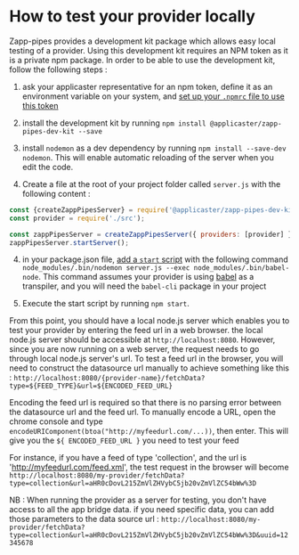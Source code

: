 # How to test your provider locally

Zapp-pipes provides a development kit package which allows easy local testing of a provider. Using this development kit requires an NPM token as it is a private npm package. In order to be able to use the development kit, follow the following steps :

1. ask your applicaster representative for an npm token, define it as an environment variable on your system, and [set up your `.npmrc` file to use this token](http://blog.npmjs.org/post/118393368555/deploying-with-npm-private-modules)

2. install the development kit by running `npm install @applicaster/zapp-pipes-dev-kit --save`

3. install `nodemon` as a dev dependency by running `npm install --save-dev nodemon`. This will enable automatic reloading of the server when you edit the code. 

4. Create a file at the root of your project folder called `server.js` with the following content : 

```javascript
const {createZappPipesServer} = require('@applicaster/zapp-pipes-dev-kit');
const provider = require('./src');

const zappPipesServer = createZappPipesServer({ providers: [provider] });
zappPipesServer.startServer();
```

4. in your package.json file, [add a `start` script](https://docs.npmjs.com/misc/scripts) with the following command `node_modules/.bin/nodemon server.js --exec node_modules/.bin/babel-node`. This command assumes your provider is using [babel](http://babeljs.io) as a transpiler, and you will need the `babel-cli` package in your project

4. Execute the start script by running `npm start`.

From this point, you should have a local node.js server which enables you to test your provider by entering the feed url in a web browser. the local node.js server should be accessible at `http://localhost:8080`.
However, since you are now running on a web server, the request needs to go through local node.js server's url. To test a feed url in the browser, you will need to construct the datasource url manually to achieve something like this :
`http://localhost:8080/{provider-name}/fetchData?type=${FEED_TYPE}&url=${ENCODED_FEED_URL}`

Encoding the feed url is required so that there is no parsing error between the datasource url and the feed url. To manually encode a URL, open the chrome console and type `encodeURIComponent(btoa("http://myfeedurl.com/...))`, then enter. This will give you the `${ ENCODED_FEED_URL }` you need to test your feed

For instance, if you have a feed of type 'collection', and the url is 'http://myfeedurl.com/feed.xml', the test request in the browser will become `http://localhost:8080/my-provider/fetchData?type=collection&url=aHR0cDovL215ZmVlZHVybC5jb20vZmVlZC54bWw%3D`



NB : When running the provider as a server for testing, you don't have access to all the app bridge data. if you need specific data, you can add those parameters to the data source url : `http://localhost:8080/my-provider/fetchData?type=collection&url=aHR0cDovL215ZmVlZHVybC5jb20vZmVlZC54bWw%3D&uuid=12345678`

